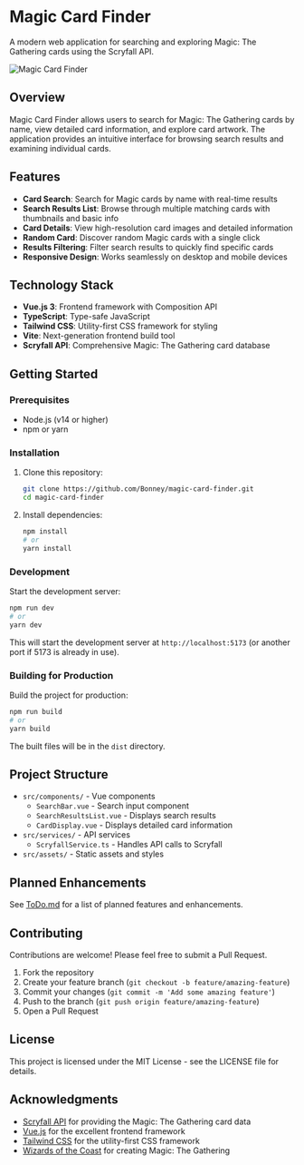 # Magic Card Finder

A modern web application for searching and exploring Magic: The Gathering cards using the Scryfall API.

![Magic Card Finder](https://raw.githubusercontent.com/Bonney/magic-card-finder/main/public/screenshot.png)

## Overview

Magic Card Finder allows users to search for Magic: The Gathering cards by name, view detailed card information, and explore card artwork. The application provides an intuitive interface for browsing search results and examining individual cards.

## Features

- **Card Search**: Search for Magic cards by name with real-time results
- **Search Results List**: Browse through multiple matching cards with thumbnails and basic info
- **Card Details**: View high-resolution card images and detailed information
- **Random Card**: Discover random Magic cards with a single click
- **Results Filtering**: Filter search results to quickly find specific cards
- **Responsive Design**: Works seamlessly on desktop and mobile devices

## Technology Stack

- **Vue.js 3**: Frontend framework with Composition API
- **TypeScript**: Type-safe JavaScript
- **Tailwind CSS**: Utility-first CSS framework for styling
- **Vite**: Next-generation frontend build tool
- **Scryfall API**: Comprehensive Magic: The Gathering card database

## Getting Started

### Prerequisites

- Node.js (v14 or higher)
- npm or yarn

### Installation

1. Clone this repository:
   ```bash
   git clone https://github.com/Bonney/magic-card-finder.git
   cd magic-card-finder
   ```

2. Install dependencies:
   ```bash
   npm install
   # or
   yarn install
   ```

### Development

Start the development server:

```bash
npm run dev
# or
yarn dev
```

This will start the development server at `http://localhost:5173` (or another port if 5173 is already in use).

### Building for Production

Build the project for production:

```bash
npm run build
# or
yarn build
```

The built files will be in the `dist` directory.

## Project Structure

- `src/components/` - Vue components
  - `SearchBar.vue` - Search input component
  - `SearchResultsList.vue` - Displays search results
  - `CardDisplay.vue` - Displays detailed card information
- `src/services/` - API services
  - `ScryfallService.ts` - Handles API calls to Scryfall
- `src/assets/` - Static assets and styles

## Planned Enhancements

See [ToDo.md](./ToDo.md) for a list of planned features and enhancements.

## Contributing

Contributions are welcome! Please feel free to submit a Pull Request.

1. Fork the repository
2. Create your feature branch (`git checkout -b feature/amazing-feature`)
3. Commit your changes (`git commit -m 'Add some amazing feature'`)
4. Push to the branch (`git push origin feature/amazing-feature`)
5. Open a Pull Request

## License

This project is licensed under the MIT License - see the LICENSE file for details.

## Acknowledgments

- [Scryfall API](https://scryfall.com/docs/api) for providing the Magic: The Gathering card data
- [Vue.js](https://vuejs.org/) for the excellent frontend framework
- [Tailwind CSS](https://tailwindcss.com/) for the utility-first CSS framework
- [Wizards of the Coast](https://company.wizards.com/) for creating Magic: The Gathering
